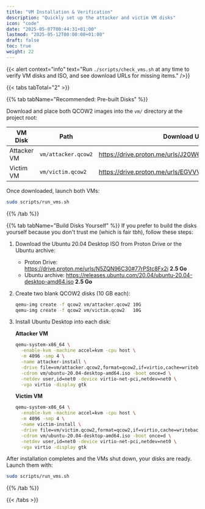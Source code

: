 ```yaml
---
title: "VM Installation & Verification"
description: "Quickly set up the attacker and victim VM disks"
icon: "code"
date: "2025-05-07T00:44:31+01:00"
lastmod: "2025-05-12T00:00:00+01:00"
draft: false
toc: true
weight: 22
---
```


{{< alert context="info" text="Run `./scripts/check_vms.sh` at any time to verify VM disks and ISO, and see download URLs for missing items." />}}

{{< tabs tabTotal="2" >}}

{{% tab tabName="Recommended: Pre-built Disks" %}}

Download and place both QCOW2 images into the `vm/` directory at the project root:


| VM Disk          | Path               | Download URL                                           | Size      |
|------------------|--------------------|--------------------------------------------------------|-----------|
| Attacker VM      | `vm/attacker.qcow2`| https://drive.proton.me/urls/J20W6CD998#rB7b5oM6idQC   | 5.6 Go    |
| Victim VM        | `vm/victim.qcow2`  | https://drive.proton.me/urls/EGVVVF6YXW#THevlby2e62E   | 5.6 Go    |
  

Once downloaded, launch both VMs:
```bash
sudo scripts/run_vms.sh
```
{{% /tab %}}

{{% tab tabName="Build Disks Yourself" %}}
If you prefer to build the disks yourself because you don't trust me (which is fair tbh), follow these steps:

1. Download the Ubuntu 20.04 Desktop ISO from Proton Drive or the Ubuntu archive:
   - Proton Drive: https://drive.proton.me/urls/N5ZQN96C30#77rPStc8Fx2i   **2.5 Go**
   - Ubuntu archive: https://releases.ubuntu.com/20.04/ubuntu-20.04-desktop-amd64.iso  **2.5 Go**

2. Create two blank QCOW2 disks (10 GB each):
   ```bash
   qemu-img create -f qcow2 vm/attacker.qcow2 10G
   qemu-img create -f qcow2 vm/victim.qcow2   10G
   ```
3. Install Ubuntu Desktop into each disk:

   **Attacker VM**
   ```bash
   qemu-system-x86_64 \
     -enable-kvm -machine accel=kvm -cpu host \
     -m 4096 -smp 4 \
     -name attacker-install \
     -drive file=vm/attacker.qcow2,format=qcow2,if=virtio,cache=writeback \
     -cdrom vm/ubuntu-20.04-desktop-amd64.iso -boot once=d \
     -netdev user,id=net0 -device virtio-net-pci,netdev=net0 \
     -vga virtio -display gtk
   ```

   **Victim VM**
   ```bash
   qemu-system-x86_64 \
     -enable-kvm -machine accel=kvm -cpu host \
     -m 4096 -smp 4 \
     -name victim-install \
     -drive file=vm/victim.qcow2,format=qcow2,if=virtio,cache=writeback \
     -cdrom vm/ubuntu-20.04-desktop-amd64.iso -boot once=d \
     -netdev user,id=net0 -device virtio-net-pci,netdev=net0 \
     -vga virtio -display gtk
   ```

After installation completes and the VMs shut down, your disks are ready. Launch them with:
```bash
sudo scripts/run_vms.sh
```
{{% /tab %}}

{{< /tabs >}}
